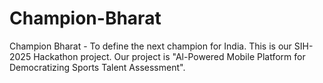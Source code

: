 # Champion-Bharat
Champion Bharat - To define the next champion for India. This is our SIH-2025 Hackathon project. Our project is "Al-Powered Mobile Platform for Democratizing Sports Talent Assessment". 
